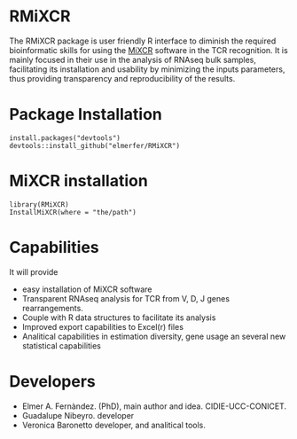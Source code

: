 # RMiXCR
The RMiXCR package is user friendly R interface to diminish the required bioinformatic skills for using the [MiXCR](https://mixcr.readthedocs.io/en/master/) software in the TCR recognition.
It is mainly focused in their use in the analysis of RNAseq bulk samples, facilitating its installation and usability by minimizing the inputs parameters, thus providing transparency and reproducibility of the results.

# Package Installation
```
install.packages("devtools")
devtools::install_github("elmerfer/RMiXCR")
```

# MiXCR installation
```
library(RMiXCR)
InstallMiXCR(where = "the/path")
```

# Capabilities
It will provide
* easy installation of MiXCR software
* Transparent RNAseq analysis for TCR from V, D, J genes rearrangements.
* Couple with R data structures to facilitate its analysis
* Improved export capabilities to Excel(r) files
* Analitical capabilities in estimation diversity, gene usage an several new statistical capabilities

# Developers
* Elmer A. Fernàndez. (PhD), main author and idea. CIDIE-UCC-CONICET.
* Guadalupe Nibeyro. developer
* Veronica Baronetto developer, and analitical tools.



